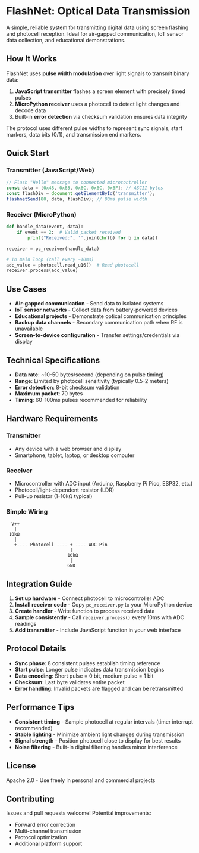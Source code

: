 # FlashNet: Optical Data Transmission

A simple, reliable system for transmitting digital data using screen flashing and photocell reception. Ideal for air-gapped communication, IoT sensor data collection, and educational demonstrations.

## How It Works

FlashNet uses **pulse width modulation** over light signals to transmit binary data:

1. **JavaScript transmitter** flashes a screen element with precisely timed pulses
2. **MicroPython receiver** uses a photocell to detect light changes and decode data
3. Built-in **error detection** via checksum validation ensures data integrity

The protocol uses different pulse widths to represent sync signals, start markers, data bits (0/1), and transmission end markers.

## Quick Start

### Transmitter (JavaScript/Web)
```javascript
// Flash "Hello" message to connected microcontroller
const data = [0x48, 0x65, 0x6C, 0x6C, 0x6F]; // ASCII bytes
const flashDiv = document.getElementById('transmitter');
flashnetSend(80, data, flashDiv); // 80ms pulse width
```

### Receiver (MicroPython)
```python
def handle_data(event, data):
    if event == 2:  # Valid packet received
        print("Received:", ''.join(chr(b) for b in data))

receiver = pc_receiver(handle_data)

# In main loop (call every ~10ms)
adc_value = photocell.read_u16()  # Read photocell
receiver.process(adc_value)
```

## Use Cases

- **Air-gapped communication** - Send data to isolated systems
- **IoT sensor networks** - Collect data from battery-powered devices  
- **Educational projects** - Demonstrate optical communication principles
- **Backup data channels** - Secondary communication path when RF is unavailable
- **Screen-to-device configuration** - Transfer settings/credentials via display

## Technical Specifications

- **Data rate**: ~10-50 bytes/second (depending on pulse timing)
- **Range**: Limited by photocell sensitivity (typically 0.5-2 meters)
- **Error detection**: 8-bit checksum validation
- **Maximum packet**: 70 bytes
- **Timing**: 60-100ms pulses recommended for reliability

## Hardware Requirements

### Transmitter
- Any device with a web browser and display
- Smartphone, tablet, laptop, or desktop computer

### Receiver  
- Microcontroller with ADC input (Arduino, Raspberry Pi Pico, ESP32, etc.)
- Photocell/light-dependent resistor (LDR)
- Pull-up resistor (1-10kΩ typical)

### Simple Wiring
```
  V++
   |
 10kΩ
   |
   +---- Photocell ---- + ---- ADC Pin
                        |
                       10kΩ
                        |
                       GND
```

## Integration Guide

1. **Set up hardware** - Connect photocell to microcontroller ADC
2. **Install receiver code** - Copy `pc_receiver.py` to your MicroPython device
3. **Create handler** - Write function to process received data
4. **Sample consistently** - Call `receiver.process()` every 10ms with ADC readings
5. **Add transmitter** - Include JavaScript function in your web interface

## Protocol Details

- **Sync phase**: 8 consistent pulses establish timing reference
- **Start pulse**: Longer pulse indicates data transmission begins
- **Data encoding**: Short pulse = 0 bit, medium pulse = 1 bit
- **Checksum**: Last byte validates entire packet
- **Error handling**: Invalid packets are flagged and can be retransmitted

## Performance Tips

- **Consistent timing** - Sample photocell at regular intervals (timer interrupt recommended)
- **Stable lighting** - Minimize ambient light changes during transmission
- **Signal strength** - Position photocell close to display for best results
- **Noise filtering** - Built-in digital filtering handles minor interference

## License

Apache 2.0 - Use freely in personal and commercial projects

## Contributing

Issues and pull requests welcome! Potential improvements:
- Forward error correction
- Multi-channel transmission  
- Protocol optimization
- Additional platform support
